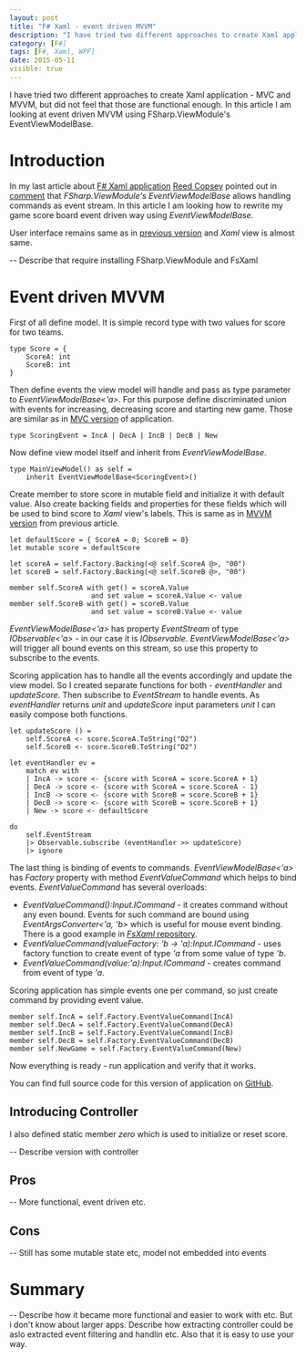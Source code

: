```yaml
---
layout: post
title: "F# Xaml - event driven MVVM"
description: "I have tried two different approaches to create Xaml application - MVC and MVVM, but did not feel that those are functional enough. In this article I am looking at event driven MVVM using FSharp.ViewModule's EventViewModelBase."
category: [F#]
tags: [F#, Xaml, WPF]
date: 2015-05-11
visible: true
---
```


<p class="lead">
I have tried two different approaches to create Xaml application - MVC and MVVM, but did not feel that those are functional enough. In this article I am looking at event driven MVVM using FSharp.ViewModule's EventViewModelBase.
</p>

# Introduction

In my last article about [F# Xaml application](/2015/04/27/f-sharp-xaml-application-mvvm-vs-mvc/) [Reed Copsey](http://reedcopsey.com/) pointed out in [comment](/2015/04/27/f-sharp-xaml-application-mvvm-vs-mvc/#comment-1990588618) that _FSharp.ViewModule's_ _EventViewModelBase_ allows handling commands as event stream. In this article I am looking how to rewrite my game score board event driven way using _EventViewModelBase_.

User interface remains same as in [previous version](/2015/04/27/f-sharp-xaml-application-mvvm-vs-mvc/) and _Xaml_ view is almost same.

-- Describe that require installing FSharp.ViewModule and FsXaml

# Event driven MVVM

First of all define model. It is simple record type with two values for score for two teams. 

    type Score = {
        ScoreA: int
        ScoreB: int
    }

Then define events the view model will handle and pass as type parameter to _EventViewModelBase<'a>_. For this purpose define discriminated union with events for increasing, decreasing score and starting new game. Those are similar as in [MVC version](/2015/04/27/f-sharp-xaml-application-mvvm-vs-mvc/) of application.

    type ScoringEvent = IncA | DecA | IncB | DecB | New

Now define view model itself and inherit from _EventViewModelBase<ScoringEvent>_.

    type MainViewModel() as self = 
        inherit EventViewModelBase<ScoringEvent>()

Create member to store score in mutable field and initialize it with default value. Also create backing fields and properties for these fields which will be used to bind score to _Xaml_ view's labels. This is same as in [MVVM version](/2015/04/27/f-sharp-xaml-application-mvvm-vs-mvc/) from previous article.

    let defaultScore = { ScoreA = 0; ScoreB = 0}
    let mutable score = defaultScore

    let scoreA = self.Factory.Backing(<@ self.ScoreA @>, "00")
    let scoreB = self.Factory.Backing(<@ self.ScoreB @>, "00")

    member self.ScoreA with get() = scoreA.Value 
                        and set value = scoreA.Value <- value
    member self.ScoreB with get() = scoreB.Value 
                        and set value = scoreB.Value <- value

_EventViewModelBase<'a>_ has property _EventStream_ of type _IObservable<'a>_ - in our case it is _IObservable<ScoringEvent>_. _EventViewModelBase<'a>_ will trigger all bound events on this stream, so use this property to subscribe to the events.

Scoring application has to handle all the events accordingly and update the view model. So I created separate functions for both - _eventHandler_ and _updateScore_. Then subscribe to _EventStream_ to handle events. As _eventHandler_ returns _unit_ and _updateScore_ input parameters _unit_ I can easily compose both functions.

    let updateScore () =
        self.ScoreA <- score.ScoreA.ToString("D2")
        self.ScoreB <- score.ScoreB.ToString("D2")

    let eventHandler ev =
        match ev with
        | IncA -> score <- {score with ScoreA = score.ScoreA + 1}
        | DecA -> score <- {score with ScoreA = score.ScoreA - 1}
        | IncB -> score <- {score with ScoreB = score.ScoreB + 1}
        | DecB -> score <- {score with ScoreB = score.ScoreB + 1}
        | New -> score <- defaultScore

    do
        self.EventStream
        |> Observable.subscribe (eventHandler >> updateScore)
        |> ignore

The last thing is binding of events to commands. _EventViewModelBase<'a>_ has _Factory_ property with method _EventValueCommand_ which helps to bind events. _EventValueCommand_ has several overloads:

- _EventValueCommand():Input.ICommand_ - it creates command without any even bound. Events for such command are bound using _EventArgsConverter<'a, 'b>_ which is useful for mouse event binding. There is a good example in [_FsXaml_ repository](https://github.com/fsprojects/FsXaml/tree/master/demos/WpfSimpleDrawingApplication).
- _EventValueCommand(valueFactory: 'b -> 'a):Input.ICommand_ - uses factory function to create event of type _'a_ from some value of type _'b_.
- _EventValueCommand(value:'a):Input.ICommand_ - creates command from event of type _'a_.

Scoring application has simple events one per command, so just create command by providing event value.

    member self.IncA = self.Factory.EventValueCommand(IncA)
    member self.DecA = self.Factory.EventValueCommand(DecA)
    member self.IncB = self.Factory.EventValueCommand(IncB)
    member self.DecB = self.Factory.EventValueCommand(DecB)
    member self.NewGame = self.Factory.EventValueCommand(New)

Now everything is ready - run application and verify that it works.

You can find full source code for this version of application on [GitHub](https://github.com/marisks/evented_mvvm/tree/basic).

## Introducing Controller

I also defined static member _zero_ which is used to initialize or reset score.

-- Describe version with controller

## Pros

-- More functional, event driven etc. 

## Cons

-- Still has some mutable state etc, model not embedded into events

# Summary

-- Describe how it became more functional and easier to work with etc. But i don't know about larger apps. Describe how extracting controller could be aslo extracted event filtering and handlin etc. Also that it is easy to use your way.